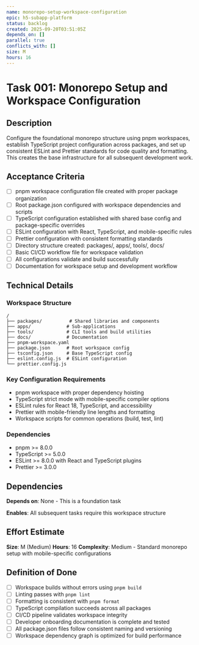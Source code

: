 ```yaml
---
name: monorepo-setup-workspace-configuration
epic: h5-subapp-platform
status: backlog
created: 2025-09-20T03:51:05Z
depends_on: []
parallel: true
conflicts_with: []
size: M
hours: 16
---
```


# Task 001: Monorepo Setup and Workspace Configuration

## Description

Configure the foundational monorepo structure using pnpm workspaces, establish TypeScript project configuration across packages, and set up consistent ESLint and Prettier standards for code quality and formatting. This creates the base infrastructure for all subsequent development work.

## Acceptance Criteria

- [ ] pnpm workspace configuration file created with proper package organization
- [ ] Root package.json configured with workspace dependencies and scripts
- [ ] TypeScript configuration established with shared base config and package-specific overrides
- [ ] ESLint configuration with React, TypeScript, and mobile-specific rules
- [ ] Prettier configuration with consistent formatting standards
- [ ] Directory structure created: packages/, apps/, tools/, docs/
- [ ] Basic CI/CD workflow file for workspace validation
- [ ] All configurations validate and build successfully
- [ ] Documentation for workspace setup and development workflow

## Technical Details

### Workspace Structure
```
/
├── packages/          # Shared libraries and components
├── apps/             # Sub-applications
├── tools/            # CLI tools and build utilities
├── docs/             # Documentation
├── pnpm-workspace.yaml
├── package.json      # Root workspace config
├── tsconfig.json     # Base TypeScript config
├── eslint.config.js  # ESLint configuration
└── prettier.config.js
```

### Key Configuration Requirements
- pnpm workspace with proper dependency hoisting
- TypeScript strict mode with mobile-specific compiler options
- ESLint rules for React 18, TypeScript, and accessibility
- Prettier with mobile-friendly line lengths and formatting
- Workspace scripts for common operations (build, test, lint)

### Dependencies
- pnpm >= 8.0.0
- TypeScript >= 5.0.0
- ESLint >= 8.0.0 with React and TypeScript plugins
- Prettier >= 3.0.0

## Dependencies

**Depends on**: None - This is a foundation task

**Enables**: All subsequent tasks require this workspace structure

## Effort Estimate

**Size**: M (Medium)
**Hours**: 16
**Complexity**: Medium - Standard monorepo setup with mobile-specific configurations

## Definition of Done

- [ ] Workspace builds without errors using `pnpm build`
- [ ] Linting passes with `pnpm lint`
- [ ] Formatting is consistent with `pnpm format`
- [ ] TypeScript compilation succeeds across all packages
- [ ] CI/CD pipeline validates workspace integrity
- [ ] Developer onboarding documentation is complete and tested
- [ ] All package.json files follow consistent naming and versioning
- [ ] Workspace dependency graph is optimized for build performance